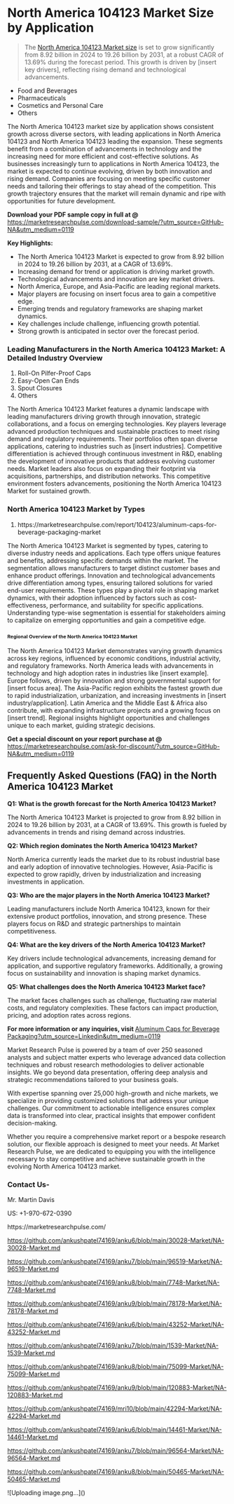 <h1>North America 104123 Market&nbsp;Size by Application</h1><blockquote><p>The <a href="https://marketresearchpulse.com/download-sample/?utm_source=GitHub-NA&amp;utm_medium=0119">North America 104123 Market size</a> is set to grow significantly from 8.92 billion in 2024 to 19.26 billion by 2031, at a robust CAGR of 13.69% during the forecast period. This growth is driven by [insert key drivers], reflecting rising demand and technological advancements.</p></blockquote><ul><li>Food and Beverages<li> Pharmaceuticals<li> Cosmetics and Personal Care<li> Others</li></ul><p>The North America 104123 market size by application shows consistent growth across diverse sectors, with leading applications in North America 104123 and North America 104123 leading the expansion. These segments benefit from a combination of advancements in technology and the increasing need for more efficient and cost-effective solutions. As businesses increasingly turn to applications in North America 104123, the market is expected to continue evolving, driven by both innovation and rising demand. Companies are focusing on meeting specific customer needs and tailoring their offerings to stay ahead of the competition. This growth trajectory ensures that the market will remain dynamic and ripe with opportunities for future development.</p><p><strong>Download your PDF sample copy in full at @ </strong><a href="https://marketresearchpulse.com/download-sample/?utm_source=GitHub-NA&amp;utm_medium=0119">https://marketresearchpulse.com/download-sample/?utm_source=GitHub-NA&amp;utm_medium=0119</a></p><p><strong>Key Highlights: </strong></p><ul><li>The North America 104123 Market is expected to grow from 8.92 billion in 2024 to 19.26 billion by 2031, at a CAGR of 13.69%.</li><li>Increasing demand for trend or application is driving market growth.</li><li>Technological advancements and innovation are key market drivers.</li><li>North America, Europe, and Asia-Pacific are leading regional markets.</li><li>Major players are focusing on insert focus area to gain a competitive edge.</li><li>Emerging trends and regulatory frameworks are shaping market dynamics.</li><li>Key challenges include challenge, influencing growth potential.</li><li>Strong growth is anticipated in sector over the forecast period.</li></ul><h3>Leading Manufacturers in the North America 104123 Market: A Detailed Industry Overview</h3><ol><li>Roll-On Pilfer-Proof Caps<li> Easy-Open Can Ends<li> Spout Closures<li> Others</li></ol><div class="flex max-w-full flex-col flex-grow"><div class="min-h-8 text-message flex w-full flex-col items-end gap-2 whitespace-normal break-words [.text-message+&amp;]:mt-5" dir="auto" data-message-author-role="assistant" data-message-id="fd8432e4-4910-450d-b182-61b7bfb0a01f" data-message-model-slug="gpt-4o"><div class="flex w-full flex-col gap-1 empty:hidden first:pt-[3px]"><div class="markdown prose w-full break-words dark:prose-invert light"><p>The North America 104123 Market features a dynamic landscape with leading manufacturers driving growth through innovation, strategic collaborations, and a focus on emerging technologies. Key players leverage advanced production techniques and sustainable practices to meet rising demand and regulatory requirements. Their portfolios often span diverse applications, catering to industries such as [insert industries]. Competitive differentiation is achieved through continuous investment in R&amp;D, enabling the development of innovative products that address evolving customer needs. Market leaders also focus on expanding their footprint via acquisitions, partnerships, and distribution networks. This competitive environment fosters advancements, positioning the North America 104123 Market for sustained growth.</p></div></div></div></div><h3>North America 104123 Market by Types</h3><ol><li>https://marketresearchpulse.com/report/104123/aluminum-caps-for-beverage-packaging-market</li></ol><div class="flex max-w-full flex-col flex-grow"><div class="min-h-8 text-message flex w-full flex-col items-end gap-2 whitespace-normal break-words [.text-message+&amp;]:mt-5" dir="auto" data-message-author-role="assistant" data-message-id="084470be-0bb7-4664-bddf-5156b4f41249" data-message-model-slug="gpt-4o-mini"><div class="flex w-full flex-col gap-1 empty:hidden first:pt-[3px]"><div class="markdown prose w-full break-words dark:prose-invert light"><p>The North America 104123 Market is segmented by types, catering to diverse industry needs and applications. Each type offers unique features and benefits, addressing specific demands within the market. The segmentation allows manufacturers to target distinct customer bases and enhance product offerings. Innovation and technological advancements drive differentiation among types, ensuring tailored solutions for varied end-user requirements. These types play a pivotal role in shaping market dynamics, with their adoption influenced by factors such as cost-effectiveness, performance, and suitability for specific applications. Understanding type-wise segmentation is essential for stakeholders aiming to capitalize on emerging opportunities and gain a competitive edge.</p></div></div></div></div><h3><span style="font-size: 11px;">Regional Overview of the North America 104123 Market</span></h3><div class="flex max-w-full flex-col flex-grow"><div class="min-h-8 text-message flex w-full flex-col items-end gap-2 whitespace-normal break-words [.text-message+&amp;]:mt-5" dir="auto" data-message-author-role="assistant" data-message-id="e9038762-ce64-4e30-91c9-9bd413514231" data-message-model-slug="gpt-4o-mini"><div class="flex w-full flex-col gap-1 empty:hidden first:pt-[3px]"><div class="markdown prose w-full break-words dark:prose-invert light"><p>The North America 104123 Market demonstrates varying growth dynamics across key regions, influenced by economic conditions, industrial activity, and regulatory frameworks. North America leads with advancements in technology and high adoption rates in industries like [insert example]. Europe follows, driven by innovation and strong governmental support for [insert focus area]. The Asia-Pacific region exhibits the fastest growth due to rapid industrialization, urbanization, and increasing investments in [insert industry/application]. Latin America and the Middle East &amp; Africa also contribute, with expanding infrastructure projects and a growing focus on [insert trend]. Regional insights highlight opportunities and challenges unique to each market, guiding strategic decisions.</p></div></div></div></div><p><strong>Get a special discount on your report purchase at @ </strong><a href="https://marketresearchpulse.com/ask-for-discount/?utm_source=GitHub-NA&amp;utm_medium=0119">https://marketresearchpulse.com/ask-for-discount/?utm_source=GitHub-NA&amp;utm_medium=0119</a></p><h2>Frequently Asked Questions (FAQ) in the North America 104123 Market</h2><p><strong>Q1: What is the growth forecast for the North America 104123 Market?</strong></p><p>The North America 104123 Market is projected to grow from 8.92 billion in 2024 to 19.26 billion by 2031, at a CAGR of 13.69%. This growth is fueled by advancements in trends and rising demand across industries.</p><p><strong>Q2: Which region dominates the North America 104123 Market?</strong></p><p>North America currently leads the market due to its robust industrial base and early adoption of innovative technologies. However, Asia-Pacific is expected to grow rapidly, driven by industrialization and increasing investments in application.</p><p><strong>Q3: Who are the major players in the North America 104123 Market?</strong></p><p>Leading manufacturers include North America 104123, known for their extensive product portfolios, innovation, and strong presence. These players focus on R&amp;D and strategic partnerships to maintain competitiveness.</p><p><strong>Q4: What are the key drivers of the North America 104123 Market?</strong></p><p>Key drivers include technological advancements, increasing demand for application, and supportive regulatory frameworks. Additionally, a growing focus on sustainability and innovation is shaping market dynamics.</p><p><strong>Q5: What challenges does the North America 104123 Market face?</strong></p><p>The market faces challenges such as challenge, fluctuating raw material costs, and regulatory complexities. These factors can impact production, pricing, and adoption rates across regions.</p><p><strong>For more information or any inquiries, visit&nbsp;</strong><a href="Aluminum Caps for Beverage Packaging?utm_source=Linkedin&utm_medium=0119">Aluminum Caps for Beverage Packaging?utm_source=Linkedin&utm_medium=0119</a></p><p>Market Research Pulse is powered by a team of over 250 seasoned analysts and subject matter experts who leverage advanced data collection techniques and robust research methodologies to deliver actionable insights. We go beyond data presentation, offering deep analysis and strategic recommendations tailored to your business goals.</p><p>With expertise spanning over 25,000 high-growth and niche markets, we specialize in providing customized solutions that address your unique challenges. Our commitment to actionable intelligence ensures complex data is transformed into clear, practical insights that empower confident decision-making.</p><p>Whether you require a comprehensive market report or a bespoke research solution, our flexible approach is designed to meet your needs. At Market Research Pulse, we are dedicated to equipping you with the intelligence necessary to stay competitive and achieve sustainable growth in the evolving North America 104123 market.</p><h3><strong>Contact Us-</strong></h3><p>Mr. Martin Davis</p><p>US: +1-970-672-0390</p><p>https://marketresearchpulse.com/</p><p><a href="https://github.com/ankushpatel74169/anku6/blob/main/30028-Market/NA-30028-Market.md">https://github.com/ankushpatel74169/anku6/blob/main/30028-Market/NA-30028-Market.md</a></p><p><a href="https://github.com/ankushpatel74169/anku7/blob/main/96519-Market/NA-96519-Market.md">https://github.com/ankushpatel74169/anku7/blob/main/96519-Market/NA-96519-Market.md</a></p><p><a href="https://github.com/ankushpatel74169/anku8/blob/main/7748-Market/NA-7748-Market.md">https://github.com/ankushpatel74169/anku8/blob/main/7748-Market/NA-7748-Market.md</a></p><p><a href="https://github.com/ankushpatel74169/anku9/blob/main/78178-Market/NA-78178-Market.md">https://github.com/ankushpatel74169/anku9/blob/main/78178-Market/NA-78178-Market.md</a></p><p><a href="https://github.com/ankushpatel74169/anku6/blob/main/43252-Market/NA-43252-Market.md">https://github.com/ankushpatel74169/anku6/blob/main/43252-Market/NA-43252-Market.md</a></p><p><a href="https://github.com/ankushpatel74169/anku7/blob/main/1539-Market/NA-1539-Market.md">https://github.com/ankushpatel74169/anku7/blob/main/1539-Market/NA-1539-Market.md</a></p><p><a href="https://github.com/ankushpatel74169/anku8/blob/main/75099-Market/NA-75099-Market.md">https://github.com/ankushpatel74169/anku8/blob/main/75099-Market/NA-75099-Market.md</a></p><p><a href="https://github.com/ankushpatel74169/anku9/blob/main/120883-Market/NA-120883-Market.md">https://github.com/ankushpatel74169/anku9/blob/main/120883-Market/NA-120883-Market.md</a></p><p><a href="https://github.com/ankushpatel74169/mri10/blob/main/42294-Market/NA-42294-Market.md">https://github.com/ankushpatel74169/mri10/blob/main/42294-Market/NA-42294-Market.md</a></p><p><a href="https://github.com/ankushpatel74169/anku6/blob/main/14461-Market/NA-14461-Market.md">https://github.com/ankushpatel74169/anku6/blob/main/14461-Market/NA-14461-Market.md</a></p><p><a href="https://github.com/ankushpatel74169/anku7/blob/main/96564-Market/NA-96564-Market.md">https://github.com/ankushpatel74169/anku7/blob/main/96564-Market/NA-96564-Market.md</a></p><p><a href="https://github.com/ankushpatel74169/anku8/blob/main/50465-Market/NA-50465-Market.md">https://github.com/ankushpatel74169/anku8/blob/main/50465-Market/NA-50465-Market.md</a></p>
![Uploading image.png…]()
